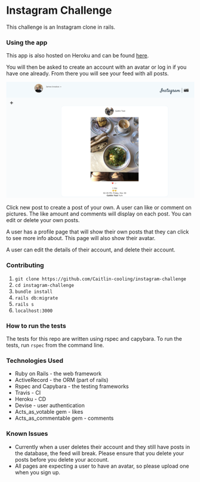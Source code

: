 # Instagram Challenge

This challenge is an Instagram clone in rails.

### Using the app

This app is also hosted on Heroku and can be found [here](https://caitlin-instagram-challenge.herokuapp.com/).

You will then be asked to create an account with an avatar or log in if you have one already. From there you will see your feed with all posts.

![Alt text](/app/assets/images/screenshot.png)

Click new post to create a post of your own. A user can like or comment on pictures. The like amount and comments will display on each post. You can edit or delete your own posts.

A user has a profile page that will show their own posts that they can click to see more info about. This page will also show their avatar.

A user can edit the details of their account, and delete their account.

### Contributing
1. `git clone https://github.com/Caitlin-cooling/instagram-challenge`
2. `cd instagram-challenge`
3. `bundle install`
4. `rails db:migrate`
5. `rails s`
6. `localhost:3000`

### How to run the tests
The tests for this repo are written using rspec and capybara. To run the tests, run `rspec` from the command line.

### Technologies Used
- Ruby on Rails - the web framework
- ActiveRecord - the ORM (part of rails)
- Rspec and Capybara - the testing frameworks
- Travis - CI
- Heroku - CD
- Devise - user authentication
- Acts_as_votable gem - likes
- Acts_as_commentable gem - comments

### Known Issues
- Currently when a user deletes their account and they still have posts in the database, the feed will break. Please ensure that you delete your posts before you delete your account.
- All pages are expecting a user to have an avatar, so please upload one when you sign up.

